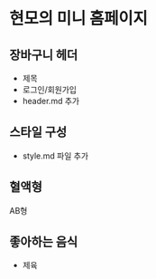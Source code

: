 # 현모의 미니 홈페이지

## 장바구니 헤더

- 제목
- 로그인/회원가입
- header.md 추가

## 스타일 구성

- style.md 파일 추가

## 혈액형

AB형

## 좋아하는 음식

- 제육
